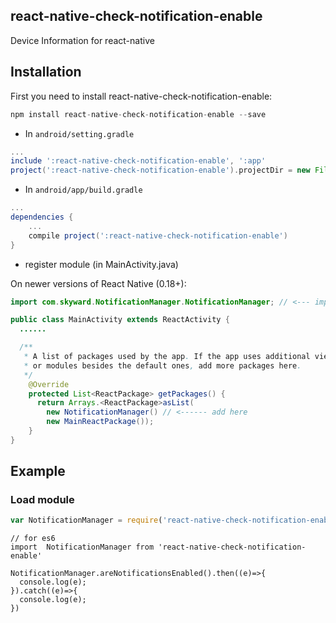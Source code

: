 ## react-native-check-notification-enable
Device Information for react-native

## Installation

First you need to install react-native-check-notification-enable:

```javascript
npm install react-native-check-notification-enable --save
```

* In `android/setting.gradle`

```gradle
...
include ':react-native-check-notification-enable', ':app'
project(':react-native-check-notification-enable').projectDir = new File(rootProject.projectDir, '../node_modules/react-native-check-notification-enable/android')
```

* In `android/app/build.gradle`

```gradle
...
dependencies {
    ...
    compile project(':react-native-check-notification-enable')
}
```

* register module (in MainActivity.java)

On newer versions of React Native (0.18+):

```java
import com.skyward.NotificationManager.NotificationManager; // <--- import

public class MainActivity extends ReactActivity {
  ......

  /**
   * A list of packages used by the app. If the app uses additional views
   * or modules besides the default ones, add more packages here.
   */
    @Override
    protected List<ReactPackage> getPackages() {
      return Arrays.<ReactPackage>asList(
        new NotificationManager() // <------ add here
        new MainReactPackage());
    }
}
```

## Example

### Load module
```javascript
var NotificationManager = require('react-native-check-notification-enable');
```

```es6
// for es6
import  NotificationManager from 'react-native-check-notification-enable'

NotificationManager.areNotificationsEnabled().then((e)=>{
  console.log(e);
}).catch((e)=>{
  console.log(e);
})
